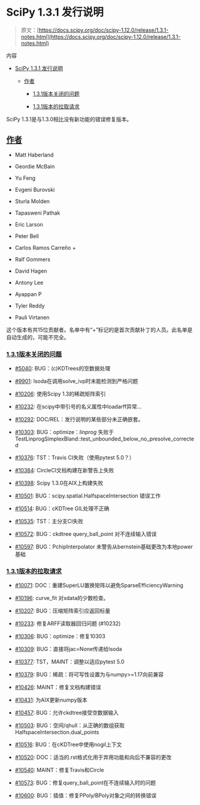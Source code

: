 # SciPy 1.3.1 发行说明

> 原文：[https://docs.scipy.org/doc/scipy-1.12.0/release/1.3.1-notes.html](https://docs.scipy.org/doc/scipy-1.12.0/release/1.3.1-notes.html)

内容

+   [SciPy 1.3.1 发行说明](#scipy-1-3-1-release-notes)

    +   [作者](#authors)

        +   [1.3.1版本关闭的问题](#issues-closed-for-1-3-1)

        +   [1.3.1版本的拉取请求](#pull-requests-for-1-3-1)

SciPy 1.3.1是与1.3.0相比没有新功能的错误修复版本。

## [作者](#id2)

+   Matt Haberland

+   Geordie McBain

+   Yu Feng

+   Evgeni Burovski

+   Sturla Molden

+   Tapasweni Pathak

+   Eric Larson

+   Peter Bell

+   Carlos Ramos Carreño +

+   Ralf Gommers

+   David Hagen

+   Antony Lee

+   Ayappan P

+   Tyler Reddy

+   Pauli Virtanen

这个版本有共15位贡献者。名单中有“+”标记的是首次贡献补丁的人员。此名单是自动生成的，可能不完全。

### [1.3.1版本关闭的问题](#id3)

+   [#5040](https://github.com/scipy/scipy/issues/5040): BUG：(c)KDTrees的空数据处理

+   [#9901](https://github.com/scipy/scipy/issues/9901): lsoda在调用solve_ivp时未能检测到严格问题

+   [#10206](https://github.com/scipy/scipy/issues/10206): 使用Scipy 1.3的稀疏矩阵索引

+   [#10232](https://github.com/scipy/scipy/issues/10232): 在scipy中带引号的名义属性中loadarff异常…

+   [#10292](https://github.com/scipy/scipy/issues/10292): DOC/REL：发行说明的某些部分未正确嵌套。

+   [#10303](https://github.com/scipy/scipy/issues/10303): BUG：optimize：*linprog* 失败于TestLinprogSimplexBland::test_unbounded_below_no_presolve_corrected

+   [#10376](https://github.com/scipy/scipy/issues/10376): TST：Travis CI失败（使用pytest 5.0？）

+   [#10384](https://github.com/scipy/scipy/issues/10384): CircleCI文档构建在新警告上失败

+   [#10398](https://github.com/scipy/scipy/issues/10398): Scipy 1.3.0在AIX上构建失败

+   [#10501](https://github.com/scipy/scipy/issues/10501): BUG：scipy.spatial.HalfspaceIntersection 错误工作

+   [#10514](https://github.com/scipy/scipy/issues/10514): BUG：cKDTree GIL处理不正确

+   [#10535](https://github.com/scipy/scipy/issues/10535): TST：主分支CI失败

+   [#10572](https://github.com/scipy/scipy/issues/10572): BUG：ckdtree query_ball_point 对不连续输入错误

+   [#10597](https://github.com/scipy/scipy/issues/10597): BUG：PchipInterpolator 未警告从bernstein基础更改为本地power基础

### [1.3.1版本的拉取请求](#id4)

+   [#10071](https://github.com/scipy/scipy/pull/10071): DOC：重建SuperLU置换矩阵以避免SparseEfficiencyWarning

+   [#10196](https://github.com/scipy/scipy/pull/10196): curve_fit 对xdata的少数检查。

+   [#10207](https://github.com/scipy/scipy/pull/10207): BUG：压缩矩阵索引应返回标量

+   [#10233](https://github.com/scipy/scipy/pull/10233): 修复ARFF读取器回归问题 (#10232)

+   [#10306](https://github.com/scipy/scipy/pull/10306): BUG：optimize：修复10303

+   [#10309](https://github.com/scipy/scipy/pull/10309): BUG：直接将jac=None传递给lsoda

+   [#10377](https://github.com/scipy/scipy/pull/10377): TST，MAINT：调整以适应pytest 5.0

+   [#10379](https://github.com/scipy/scipy/pull/10379): BUG：稀疏：将可写性设置为与numpy>=1.17向前兼容

+   [#10426](https://github.com/scipy/scipy/pull/10426): MAINT：修复文档构建错误

+   [#10431](https://github.com/scipy/scipy/pull/10431): 为AIX更新numpy版本

+   [#10457](https://github.com/scipy/scipy/pull/10457): BUG：允许ckdtree接受空数据输入

+   [#10503](https://github.com/scipy/scipy/pull/10503): BUG：空间/qhull：从正确的数组获取HalfspaceIntersection.dual_points

+   [#10516](https://github.com/scipy/scipy/pull/10516): BUG：在cKDTree中使用nogil上下文

+   [#10520](https://github.com/scipy/scipy/pull/10520): DOC：适当的.rst格式化用于弃用功能和向后不兼容的更改

+   [#10540](https://github.com/scipy/scipy/pull/10540): MAINT：修复Travis和Circle

+   [#10573](https://github.com/scipy/scipy/pull/10573): BUG：修复query_ball_point在不连续输入时的问题

+   [#10600](https://github.com/scipy/scipy/pull/10600): BUG：插值：修复PPoly/BPoly对象之间的转换错误
